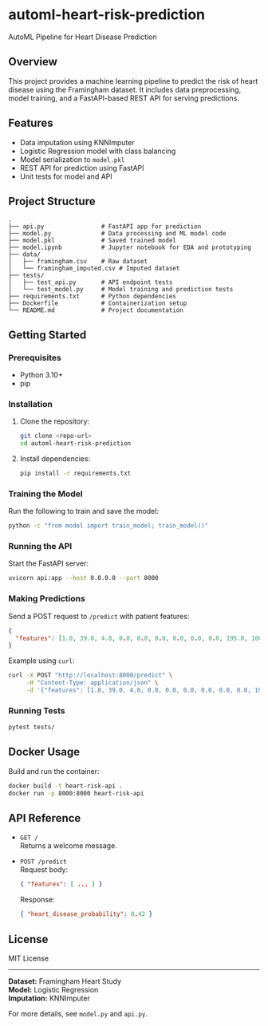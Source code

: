 # automl-heart-risk-prediction
AutoML Pipeline for Heart Disease Prediction

## Overview

This project provides a machine learning pipeline to predict the risk of heart disease using the Framingham dataset. It includes data preprocessing, model training, and a FastAPI-based REST API for serving predictions.

## Features

- Data imputation using KNNImputer
- Logistic Regression model with class balancing
- Model serialization to `model.pkl`
- REST API for prediction using FastAPI
- Unit tests for model and API

## Project Structure

```
.
├── api.py                # FastAPI app for prediction
├── model.py              # Data processing and ML model code
├── model.pkl             # Saved trained model
├── model.ipynb           # Jupyter notebook for EDA and prototyping
├── data/
│   ├── framingham.csv    # Raw dataset
│   └── framingham_imputed.csv # Imputed dataset
├── tests/
│   ├── test_api.py       # API endpoint tests
│   └── test_model.py     # Model training and prediction tests
├── requirements.txt      # Python dependencies
├── Dockerfile            # Containerization setup
└── README.md             # Project documentation
```

## Getting Started

### Prerequisites

- Python 3.10+
- pip

### Installation

1. Clone the repository:
    ```sh
    git clone <repo-url>
    cd automl-heart-risk-prediction
    ```

2. Install dependencies:
    ```sh
    pip install -r requirements.txt
    ```

### Training the Model

Run the following to train and save the model:
```sh
python -c "from model import train_model; train_model()"
```

### Running the API

Start the FastAPI server:
```sh
uvicorn api:app --host 0.0.0.0 --port 8000
```

### Making Predictions

Send a POST request to `/predict` with patient features:
```json
{
  "features": [1.0, 39.0, 4.0, 0.0, 0.0, 0.0, 0.0, 0.0, 0.0, 195.0, 106.0, 70.0, 26.97, 80.0, 77.0]
}
```
Example using `curl`:
```sh
curl -X POST "http://localhost:8000/predict" \
     -H "Content-Type: application/json" \
     -d '{"features": [1.0, 39.0, 4.0, 0.0, 0.0, 0.0, 0.0, 0.0, 0.0, 195.0, 106.0, 70.0, 26.97, 80.0, 77.0]}'
```

### Running Tests

```sh
pytest tests/
```

## Docker Usage

Build and run the container:
```sh
docker build -t heart-risk-api .
docker run -p 8000:8000 heart-risk-api
```

## API Reference

- `GET /`  
  Returns a welcome message.

- `POST /predict`  
  Request body:  
  ```json
  { "features": [ ... ] }
  ```
  Response:  
  ```json
  { "heart_disease_probability": 0.42 }
  ```

## License

MIT License

---

**Dataset:** Framingham Heart Study  
**Model:** Logistic Regression  
**Imputation:** KNNImputer

For more details, see `model.py` and `api.py`.
